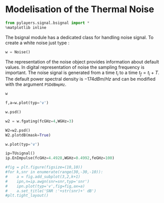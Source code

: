 # Modelisation of the Thermal Noise

```python
from pylayers.signal.bsignal import *
%matplotlib inline
```

The bsignal module has a dedicated class for handling noise signal. To create a white noise just type :

```python
w = Noise()
```

The representation of the noise object provides information about default values. In digital representation of noise the sampling frequency is important. The noise signal is generated from a time $t_i$ to a time $t_f = t_i+T$. The default power spectral density is $-174dBm/Hz$ and can be modified with the argument `PSDdBmpHz`.

```python
w
```

```python
f,a=w.plot(typ='v')
```

```python
w.psd()
```

```python
w2 = w.fgating(fcGHz=4,WGHz=3)
```

```python
W2=w2.psd()
W2.plotdB(mask=True)
```

```python
w.plot(typ='v')
```

```python
ip=TUsignal()
ip.EnImpulse(fcGHz=4.4928,WGHz=0.4992,feGHz=100)
```

```python
#fig = plt.figure(figsize=(10,10))
#for k,snr in enumerate(range(30,-30,-10)):
#    a = fig.add_subplot(3,2,k+1)
#    ipn,n=ip.awgn(snr=snr,typ='snr')
#    ipn.plot(typ='v',fig=fig,ax=a)
#    a.set_title('SNR :'+str(snr)+' dB')
#plt.tight_layout()
```

